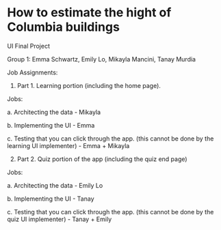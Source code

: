 # How to estimate the hight of Columbia buildings
UI Final Project

Group 1: Emma Schwartz, Emily Lo, Mikayla Mancini, Tanay Murdia


Job Assignments:

1. Part 1. Learning portion (including the home page). 

Jobs: 

a. Architecting the data - Mikayla

b. Implementing the UI - Emma 

c. Testing that you can click through the app. (this cannot be done by the learning UI implementer) - Emma + Mikayla



2. Part 2. Quiz portion of the app (including the quiz end page) 

Jobs:

a. Architecting the data - Emily Lo

b. Implementing the UI - Tanay

c. Testing that you can click through the app. (this cannot be done by the quiz UI implementer) - Tanay + Emily


